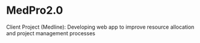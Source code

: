 # MedPro2.0
Client Project (Medline): Developing web app to improve resource allocation and project management processes
